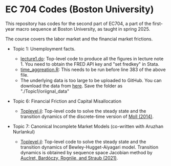 # EC 704 Codes (Boston University)

This repository has codes for the second part of EC704, a part of the first-year macro sequence at Boston University, as taught in spring 2025.

The course covers the labor market and the financial market frictions.
* Topic 1: Unemployment facts.
  * [lecture1.do](./Topic1/lecture1.do): Top-level code to produce all the figures in lecture note 1. You need to obtain the FRED API key and "set fredkey" in Stata.
  * [time_aggreation.R](./Topic1/time_aggregation.R): This needs to be run before line 383 of the above file.
  * The underlying data is too large to be uploaded to GitHub. You can download the data from [here](https://www.dropbox.com/scl/fo/aofw98nppaey0pjoi1aql/AL0pFltslJinYj_tKfWq4IY?rlkey=a9v0i1ugkf30ik5zyiiam77eb&dl=1). Save the folder as "./Topic1/oriignal_data"

* Topic 6: Financial Friction and Capital Misallocation
  * [Toplevel.jl](./Topic6/Toplevel.jl): Top-level code to solve the steady state and the transition dynamics of the discrete-time version of [Moll (2014)](https://benjaminmoll.com/wp-content/uploads/2019/07/TFPFF.pdf).

* Topic 7: Canonical Incomplete Market Models (co-written with Aruzhan Nurlankul)
  * [Toplevel.jl](./Topic7/Toplevel.jl): Top-level code to solve the steady state and the transition dynamics of Bewley-Hugget-Aiyagari model. Transition dynamics is obtained by sequence space Jacobian method by [Auclret, Bardóczy, Rognlie, and Straub (2021)](https://web.stanford.edu/~aauclert/sequence_space_jacobian.pdf).


